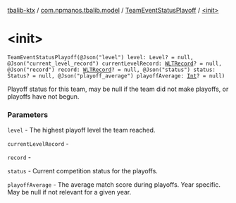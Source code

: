 [tbalib-ktx](../../index.md) / [com.npmanos.tbalib.model](../index.md) / [TeamEventStatusPlayoff](index.md) / [&lt;init&gt;](./-init-.md)

# &lt;init&gt;

`TeamEventStatusPlayoff(@Json("level") level: Level? = null, @Json("current_level_record") currentLevelRecord: `[`WLTRecord`](../-w-l-t-record/index.md)`? = null, @Json("record") record: `[`WLTRecord`](../-w-l-t-record/index.md)`? = null, @Json("status") status: Status? = null, @Json("playoff_average") playoffAverage: `[`Int`](https://kotlinlang.org/api/latest/jvm/stdlib/kotlin/-int/index.html)`? = null)`

Playoff status for this team, may be null if the team did not make playoffs, or playoffs have not begun.

### Parameters

`level` - The highest playoff level the team reached.

`currentLevelRecord` -

`record` -

`status` - Current competition status for the playoffs.

`playoffAverage` - The average match score during playoffs. Year specific. May be null if not relevant for a given year.